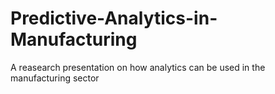 # Predictive-Analytics-in-Manufacturing
A reasearch presentation on how analytics can be used in the manufacturing sector
